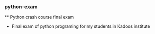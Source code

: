 ### python-exam
** Python crash course final exam
* Final exam of python programing for my students in Kadoos institute 
